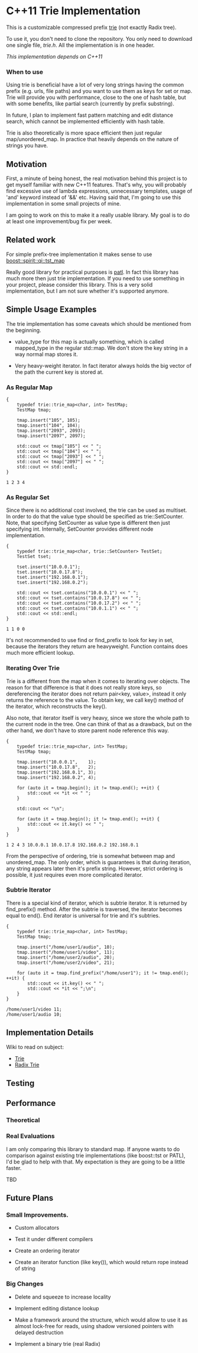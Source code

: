 # C++11 Trie Implementation

This is a customizable compressed prefix [trie](https://en.wikipedia.org/wiki/Trie "Trie") (not exactly Radix tree).

To use it, you don't need to clone the repository.
You only need to download one single file, *trie.h*.
All the implementation is in one header.

*This implementation depends on C++11*

### When to use

Using trie is beneficial have a lot of very long strings having the common prefix 
(e.g. urls, file paths) and you want to use them as keys for set or map. 
Trie will provide you with performance, close to the one of hash table,
but with some benefits, like partial search (currently by prefix substring).

In future, I plan to implement fast pattern matching and edit distance search,
which cannot be implemented efficiently with hash table.

Trie is also theoretically is more space efficient then just regular map/unordered_map.
In practice that heavily depends on the nature of strings you have.

## Motivation

First, a minute of being honest, the real motivation behind this project 
is to get myself familiar with new C++11 features. That's why, you will 
probably find excessive use of lambda expressions, unnecessary templates, 
usage of 'and' keyword instead of '&&' etc. Having said that, I'm going to 
use this implementation in some small projects of mine.

I am going to work on this to make it a really usable library.
My goal is to do at least one improvement/bug fix per week.

## Related work

For simple prefix-tree implementation it makes sense to use 
[boost::spirit::qi::tst_map](http://www.boost.org/doc/libs/1_59_0/libs/spirit/doc/html/spirit/qi/reference/string/symbols.html "Boost Spirit")

Really good library for practical purposes is [patl](https://code.google.com/p/patl/ "Practical PATRICIA Implementation").
In fact this library has much more then just trie implementation.
If you need to use something in your project, please consider this library.
This is a very solid implementation, but I am not sure whether it's supported anymore.

## Simple Usage Examples

The trie implementation has some caveats which should be mentioned 
from the beginning.

* value_type for this map is actually something, which is called 
  mapped_type in the regular std::map. We don't store the key string 
  in a way normal map stores it.

* Very heavy-weight iterator. In fact iterator always holds the 
  big vector of the path the current key is stored at.

### As Regular Map

```
{
    typedef trie::trie_map<char, int> TestMap;
    TestMap tmap;

    tmap.insert("105", 105);
    tmap.insert("104", 104);
    tmap.insert("2093", 2093);
    tmap.insert("2097", 2097);

    std::cout << tmap["105"] << " ";
    std::cout << tmap["104"] << " ";
    std::cout << tmap["2093"] << " ";
    std::cout << tmap["2097"] << " ";
    std::cout << std::endl;
}
```

```
1 2 3 4
```

### As Regular Set

Since there is no additional cost involved, the trie can be used as multiset.
In order to do that the value type should be specified as trie::SetCounter.
Note, that specifying SetCounter as value type is different then 
just specifying int. Internally, SetCounter provides different node 
implementation.

```
{
    typedef trie::trie_map<char, trie::SetCounter> TestSet;
    TestSet tset;

    tset.insert("10.0.0.1");
    tset.insert("10.0.17.8");
    tset.insert("192.168.0.1");
    tset.insert("192.168.0.2");

    std::cout << tset.contains("10.0.0.1") << " ";
    std::cout << tset.contains("10.0.17.8") << " ";
    std::cout << tset.contains("10.0.17.2") << " ";
    std::cout << tset.contains("10.0.1.1") << " ";
    std::cout << std::endl;
}
```

```
1 1 0 0
```

It's not recommended to use find or find_prefix to look for key in set, 
because the iterators they return are heavyweight. Function contains
does much more efficient lookup.

### Iterating Over Trie

Trie is a different from the map when it comes to iterating over objects.
The reason for that difference is that it does not really store keys,
so dereferencing the iterator does not return pair<key, value>, instead it 
only returns the reference to the value. To obtain key, we call key()
method of the iterator, which reconstructs the key().

Also note, that iterator itself is very heavy, since we store the whole 
path to the current node in the tree. One can think of that as a drawback, 
but on the other hand, we don't have to store parent node reference this way.

```
{
    typedef trie::trie_map<char, int> TestMap;
    TestMap tmap;

    tmap.insert("10.0.0.1",    1);
    tmap.insert("10.0.17.8",   2);
    tmap.insert("192.168.0.1", 3);
    tmap.insert("192.168.0.2", 4);

    for (auto it = tmap.begin(); it != tmap.end(); ++it) {
        std::cout << *it << " ";
    }

    std::cout << "\n";

    for (auto it = tmap.begin(); it != tmap.end(); ++it) {
        std::cout << it.key() << " ";
    }
}
```

```
1 2 4 3 10.0.0.1 10.0.17.8 192.168.0.2 192.168.0.1 
```

From the perspective of ordering, trie is somewhat between map 
and unordered_map. The only order, which is guarantees is that during iteration, 
any string appears later then it's prefix string. However, strict ordering is 
possible, it just requires even more complicated iterator.

### Subtrie Iterator

There is a special kind of iterator, which is subtrie iterator. It is returned by
find_prefix() method. After the subtrie is traversed, the iterator becomes equal 
to end(). End iterator is universal for trie and it's subtries.

```
{
    typedef trie::trie_map<char, int> TestMap;
    TestMap tmap;

    tmap.insert("/home/user1/audio", 10);
    tmap.insert("/home/user1/video", 11);
    tmap.insert("/home/user2/audio", 20);
    tmap.insert("/home/user2/video", 21);

    for (auto it = tmap.find_prefix("/home/user1"); it != tmap.end(); ++it) {
        std::cout << it.key() << " ";
        std::cout << *it << ";\n";
    }
}
```

```
/home/user1/video 11;
/home/user1/audio 10;
```

## Implementation Details

Wiki to read on subject:
* [Trie](https://en.wikipedia.org/wiki/Trie "Trie")
* [Radix Trie](https://en.wikipedia.org/wiki/Radix_tree "Radix Trie")

## Testing

## Performance

### Theoretical

### Real Evaluations

I am only comparing this library to standard map. If anyone wants to do 
comparison against existing trie implementations (like boost::tst or PATL), 
I'd be glad to help with that. My expectation is they are going to be 
a little faster.

TBD

## Future Plans

### Small Improvements.

* Custom allocators

* Test it under different compilers

* Create an ordering iterator

* Create an iterator function (like key()), which would return rope 
instead of string

### Big Changes

* Delete and squeeze to increase locality

* Implement editing distance lookup

* Make a framework around the structure, which would allow to use it as 
  almost lock-free for reads, using shadow versioned pointers with 
  delayed destruction

* Implement a binary trie (real Radix)
